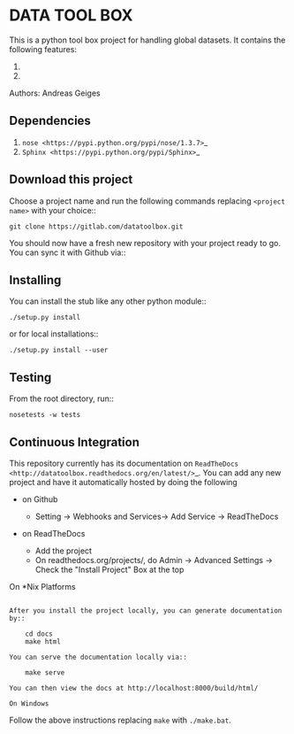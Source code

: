 DATA TOOL BOX
=====================

This is a python tool box project for handling global datasets. It contains the following features:

1.
2.

Authors:
Andreas Geiges 


Dependencies
------------

1. `nose <https://pypi.python.org/pypi/nose/1.3.7>`_
2. `Sphinx <https://pypi.python.org/pypi/Sphinx>`_

Download this project
--------------------

Choose a project name and run the following commands replacing ``<project
name>`` with your choice::

    git clone https://gitlab.com/datatoolbox.git

You should now have a fresh new repository with your project ready to go. You
can sync it with Github via::

Installing
----------

You can install the stub like any other python module::

    ./setup.py install

or for local installations::

    ./setup.py install --user

Testing
----------

From the root directory, run::

    nosetests -w tests

Continuous Integration
-----------------------


This repository currently has its documentation on `ReadTheDocs
<http://datatoolbox.readthedocs.org/en/latest/>`_. You can add any new project and
have it automatically hosted by doing the following

- on Github

  - Setting -> Webhooks and Services-> Add Service -> ReadTheDocs

- on ReadTheDocs

  - Add the project
  - On readthedocs.org/projects/<project name>, do Admin -> Advanced Settings ->
    Check the "Install Project" Box at the top

On *Nix Platforms
~~~~~~~~~~~~~~~~~

After you install the project locally, you can generate documentation by::

    cd docs
    make html

You can serve the documentation locally via::

    make serve
	
You can then view the docs at http://localhost:8000/build/html/

On Windows
~~~~~~~~~~~~~~~~~

Follow the above instructions replacing ``make`` with ``./make.bat``.
